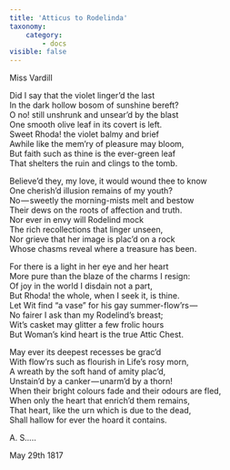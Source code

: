 ```yaml
---
title: 'Atticus to Rodelinda'
taxonomy:
    category:
        - docs
visible: false
---
```


<div class="author">Miss Vardill</div>

Did I say that the violet linger’d the last  
In the dark hollow bosom of sunshine bereft?  
O no! still unshrunk and unsear’d by the blast  
One smooth olive leaf in its covert is left.  
Sweet Rhoda! the violet balmy and brief  
Awhile like the mem’ry of pleasure may bloom,  
But faith such as thine is the ever-green leaf  
That shelters the ruin and clings to the tomb.

Believe’d they, my love, it would wound thee to know  
One cherish’d illusion remains of my youth?  
No — sweetly the morning-mists melt and bestow  
Their dews on the roots of affection and truth.  
Nor ever in envy will Rodelind mock  
The rich recollections that linger unseen,  
Nor grieve that her image is plac’d on a rock  
Whose chasms reveal where a treasure has been.  

For there is a light in her eye and her heart  
More pure than the blaze of the charms I resign:  
Of joy in the world I disdain not a part,  
But Rhoda! the whole, when I seek it, is thine.  
Let Wit find “a vase” for his gay summer-flow’rs —   
No fairer I ask than my Rodelind’s breast;  
Wit’s casket may glitter a few frolic hours  
But Woman’s kind heart is the true Attic Chest.

May ever its deepest recesses be grac’d  
With flow’rs such as flourish in Life’s rosy morn,  
A wreath by the soft hand of amity plac’d,  
Unstain’d by a canker — unarm’d by a thorn!  
When their bright colours fade and their odours are fled,  
When only the heart that enrich’d them remains,  
That heart, like the urn which is due to the dead,  
Shall hallow for ever the hoard it contains.

A. S…..

May 29th 1817
